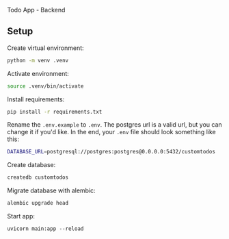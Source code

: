  Todo App - Backend

## Setup

Create virtual environment:

```bash
python -m venv .venv
```

Activate environment:

```bash
source .venv/bin/activate
```

Install requirements:

```bash
pip install -r requirements.txt
```

Rename the `.env.example` to `.env`. The postgres url is a valid url, but you can change it if you'd like. In the end, your `.env` file should look something like this:

```bash
DATABASE_URL=postgresql://postgres:postgres@0.0.0.0:5432/customtodos
```

Create database:

```bash
createdb customtodos
```

Migrate database with alembic:

```bash
alembic upgrade head
```

Start app:

```
uvicorn main:app --reload
```
